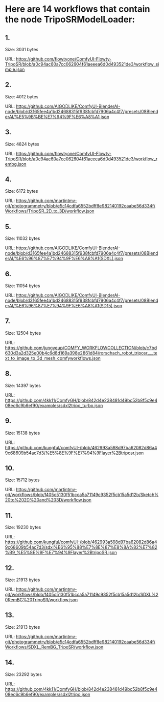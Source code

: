 # Here are 14 workflows that contain the node TripoSRModelLoader:

## 1. 

Size: 3031 bytes

URL: https://github.com/flowtyone/ComfyUI-Flowty-TripoSR/blob/a0c94ac60a7cc062604f61aeeea6d0d493521de3/workflow_simple.json

## 2. 

Size: 4012 bytes

URL: https://github.com/AIGODLIKE/ComfyUI-BlenderAI-node/blob/d3165fee4a1bd24688315f938fcbfd7906a4c4f7/presets/08BlenderAI/%E5%9B%BE%E7%94%9F%E6%A8%A1.json

## 3. 

Size: 4824 bytes

URL: https://github.com/flowtyone/ComfyUI-Flowty-TripoSR/blob/a0c94ac60a7cc062604f61aeeea6d0d493521de3/workflow_rembg.json

## 4. 

Size: 6172 bytes

URL: https://github.com/martintmv-git/photogrammetry/blob/e5c14cdfa6552bdff8e982140192caabe56d334f/Workflows/TripoSR_2D_to_3D/workflow.json

## 5. 

Size: 11032 bytes

URL: https://github.com/AIGODLIKE/ComfyUI-BlenderAI-node/blob/d3165fee4a1bd24688315f938fcbfd7906a4c4f7/presets/08BlenderAI/%E6%96%87%E7%94%9F%E6%A8%A1(SDXL).json

## 6. 

Size: 11054 bytes

URL: https://github.com/AIGODLIKE/ComfyUI-BlenderAI-node/blob/d3165fee4a1bd24688315f938fcbfd7906a4c4f7/presets/08BlenderAI/%E6%96%87%E7%94%9F%E6%A8%A1(SD15).json

## 7. 

Size: 12504 bytes

URL: https://github.com/jungyeup/COMFY_WORKFLOWCOLLECTION/blob/c7bd630d3a2d325e00b4c6d8d169a398e2861d84/rorschach_robot_triposr___text_to_image_to_3d_mesh_comfyworkflows.json

## 8. 

Size: 14397 bytes

URL: https://github.com/4kk11/ComfyGH/blob/842d4e238481d49bc52b8f5c9e408ec6c9b6ef90/examples/sdxl2tripo_turbo.json

## 9. 

Size: 15138 bytes

URL: https://github.com/kungful/comfyUI-/blob/462993a598d97ba62082d86a49c68609b54ac7d3/%E5%8E%9F%E7%94%9Flayer%2Btriposr.json

## 10. 

Size: 15712 bytes

URL: https://github.com/martintmv-git/workflows/blob/f405c5130f51bcca5a71149c9352f5cb15a5d12b/Sketch%20to%202D%20and%203D/workflow.json

## 11. 

Size: 19230 bytes

URL: https://github.com/kungful/comfyUI-/blob/462993a598d97ba62082d86a49c68609b54ac7d3/sdxl%E6%95%88%E7%8E%87%E8%8A%82%E7%82%B9_%E5%8E%9F%E7%94%9Flayer%2BtripoSR.json

## 12. 

Size: 21913 bytes

URL: https://github.com/martintmv-git/workflows/blob/f405c5130f51bcca5a71149c9352f5cb15a5d12b/SDXL%20RemBG%20TripoSR/workflow.json

## 13. 

Size: 21913 bytes

URL: https://github.com/martintmv-git/photogrammetry/blob/e5c14cdfa6552bdff8e982140192caabe56d334f/Workflows/SDXL_RemBG_TripoSR/workflow.json

## 14. 

Size: 23292 bytes

URL: https://github.com/4kk11/ComfyGH/blob/842d4e238481d49bc52b8f5c9e408ec6c9b6ef90/examples/sdxl2tripo.json

